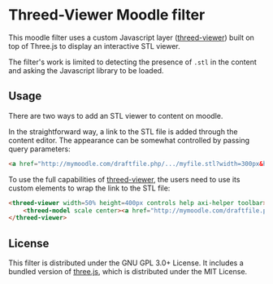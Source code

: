 # Threed-Viewer Moodle filter

This moodle filter uses a custom Javascript layer ([threed-viewer](https://github.com/cyrilpic/threed-viewer)) built on top of Three.js to display an interactive STL viewer.

The filter's work is limited to detecting the presence of `.stl` in the content and asking the Javascript library to be loaded.

## Usage

There are two ways to add an STL viewer to content on moodle.

In the straightforward way, a link to the STL file is added through the content editor. The appearance can be somewhat controlled by passing query parameters:

```html
<a href="http://mymoodle.com/draftfile.php/.../myfile.stl?width=300px&height=300px">myfile.stl</a>
```

To use the full capabilities of [threed-viewer](https://github.com/cyrilpic/threed-viewer), the users need to use its custom elements to wrap the link to the STL file:

```html
<threed-viewer width=50% height=400px controls help axi-helper toolbar>
    <threed-model scale center><a href="http://mymoodle.com/draftfile.php/.../myfile.stl">myfile.stl</a></threed-model>
</threed-viewer>
```

## License

This filter is distributed under the GNU GPL 3.0+ License.
It includes a bundled version of [three.js](https://threejs.org), which is distributed under the MIT License.
